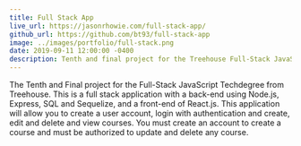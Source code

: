 ```yaml
---
title: Full Stack App
live_url: https://jasonrhowie.com/full-stack-app/
github_url: https://github.com/bt93/full-stack-app
image: ../images/portfolio/full-stack.png
date: 2019-09-11 12:00:00 -0400
description: Tenth and final project for the Treehouse Full-Stack JavaScript Techdegree.
---
```

The Tenth and Final project for the Full-Stack JavaScript Techdegree from Treehouse. This is a full stack application with a back-end using Node.js, Express, SQL and Sequelize, and a front-end of React.js. This application will allow you to create a user account, login with authentication and create, edit and delete and view courses. You must create an account to create a course and must be authorized to update and delete any course.